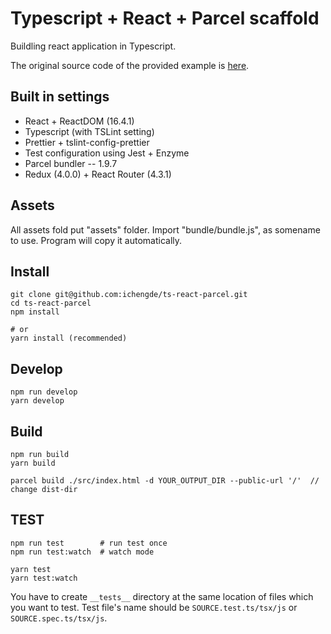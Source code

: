 # Typescript + React + Parcel scaffold

Buildling react application in Typescript.

The original source code of the provided example is [here](https://github.com/kentcdodds/advanced-react-patterns/blob/master/14-use-control-props/index.html).

## Built in settings

* React + ReactDOM (16.4.1)
* Typescript (with TSLint setting)
* Prettier + tslint-config-prettier
* Test configuration using Jest + Enzyme
* Parcel bundler -- 1.9.7
* Redux (4.0.0) + React Router (4.3.1)

## Assets
All assets fold put "assets" folder. Import "bundle/bundle.js", as somename to use. Program will copy it automatically.

## Install

```
git clone git@github.com:ichengde/ts-react-parcel.git
cd ts-react-parcel
npm install

# or
yarn install (recommended)
```

## Develop

    npm run develop
    yarn develop

## Build

    npm run build
    yarn build


```
parcel build ./src/index.html -d YOUR_OUTPUT_DIR --public-url '/'  // change dist-dir
```

## TEST

    npm run test        # run test once
    npm run test:watch  # watch mode

    yarn test
    yarn test:watch

You have to create `__tests__` directory at the same location of files which you want to test.
Test file's name should be `SOURCE.test.ts/tsx/js` or `SOURCE.spec.ts/tsx/js`.
